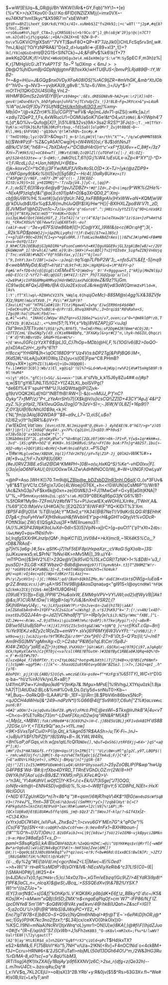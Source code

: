 $+wW!]E\Uq~&\_GR@ji/Bh'WKW(!iRr&+GY,Fqb}"hY\1~+[e}{%v"K>>\/sXTKov0(-3x//:Ko:6FID\{lNZIZXM}j(\=imx0VX~-eu74Kfd"hm13kyc*&X59R7'm"xbEWh#?g`tUF<=BhZ|LheeY_G$KrkdLYYK}x/4I<.xuNmb$}Z"fv2Hk9J;|+c'w8T('"j2p#,#q{8?S?Uo[,ZSnW!<rsG6uo#hV\JqzF_CTA=J;yCRR5U8}s(+b!9Cu:O^jJ_@h(o8jW'2F}p!@c|n7C7?um.a2{u8[vjz%jgxp&&:;<QA/<ZA2X+nE'0ZW-D~P-Os\`v%GKViOYgIXSsfi^"7VYT]$avF8O*QP+#7'7JzJlk0|}CHLFcSq5rv3n[,w#.?mJ;&)q}['?O/YzNPRA&}"D{e2_d>luqa9/=>-jE89+xI3^_![)+?i`k[/Y8]n@GsEn0YQ`@2G1S<SIN7Ck}~J4;&FdPv$%k6\k(T+7?awkKq2QfJK;if/>U`Q%C+W6oU{HIgu3e\4.m6IeX0m}p'S:\e^M:Sy`SpEC:F,m3h}z%|K,r]7MHgVcG:JtT$YvAP?TS'~Ta-^Q~1sOXmp<6mJ>>Db$@*O%jhlDumBjrGDpN@jgtmFB]!oxXk}wHTU@JS<|bmvP|LRjd89@-:lY,WB2-1=~&g=iH{u=J&GQg$nx0VDyXFoA08lOS[%rAC9IjZR=#mVhGK_&mb^XtJOb6^"hV0*+-g~NV3~~yvjbKA}9_g8v8:',%1z~6:/Wm.;}=/Uy*$=*?mO!TH]1QKrD2iU4SI}Rg,VnL2-*WHMFBGm(Sz2aV(ElY@|x`*z$94mg<';6Es.dKEGGN8vN~hA2+ym:\r2|X])nDt-gev4!|mDa>E6z{%_bhDfg0vqn}uhF&^njTCs%dp{Is_!}3!8LB~Fg=JRYcx>&^y=L4`uA%W"*a{JeGfF]Dy7YSUfN$CHiUkn1@yAl3O3.m]%xm*y-Mb|i0+"/@<kZZrr)#%3|u*|CGP?f^wFV&-Ap|mLJd*v71-piZSi}:w#k;[aJ,r!<zdly7ZQeP2_f,Fs,4xWRucU1=OGMUaSoK7\Ge!&t^O4,`wSTz0Nd|`.&>)!Wph4'7tL[d*,&O%lv=Qufo@|*X]?_*|I\5%8!&32vs}9A>3sa2:R2S?^3FJs)`3~;T._>H]TfkY-VyK!a:>UTOkJ$LRzf@6J0RzFtrbvp,~fd1SaO)]olp0Mr7_Zuj0t8BdE~D~-R\l,HH$;$hFVGN}-'gQ3Ou%'@!l#7xRQ%~Ioc#p.#('TmdIt00p;lyz)QV`3!>&O`mgs7]_m~$!]zLpW|V[!a>/th\^X^^=,"/q/wCqRHMNT6B5`kb[($Wr#Pz)F-%Z&CyA5A?Cwg|Hj>(W4W6]{sl,r'8J$)dt\NnJ?d*B!k/CV:5K;"h68>~L7bXDAnf+/^DCIBdH4r0}rt^c'=xF^f3jU6v=+C,8#f=/3z7Xni~7`)#9k5/G}=oC84=wT(_)MKvtd)NB;IcQ9lZl({uTOFeF(x[|-/_4S:OZj-qh}52A+b533te=-x'5~@#5;!,DW`k0!cLT,*6?i]_G:j%W4.!uEsULx-xZp<#^XY"(]-^D><1;F/RcdLj.0J;*Uon,hWjhlU<@Eb+([jk~koxvC_(>!^bC6:j(3FYw(MUFfJVRx#oSLO|D+:X~TJ>{yk{@zZDP9+</WFGpny9[&Kc%l)I(5}x[l|5g5Bt2~-Hc4(.\]0aRy8U`F#z>iT){^A5PgW!2/rNEF,:n87Y-ZM'oQ"c(\-_]I0CE@Z-XItD;xJ9}S+1G_y+6IDMQj*~'T/uZpjV4.}]yC-c,|qq}P-F.J;de`S[T;6[]t1&vy.6e@yB^]qvJ\ZDBZ`P+!#@"]Zd<,Z~Q>i|mqz`9^WK%{2Ha%-~N|xAfP}zIqfxf&("@a{3:ct01\}pM>D|&q3XrQD0,2":Xmj-cbfj9jU{6I%!HL%xet#}]u[sV(faUr:74Q_hxF8B8grAIv]H!xWW+aN+KQM[w\W@'kDUu(b\$USx%q$3J6{mJhUuQ@!$)Xj/Hw^H[}|-BXlHXLZpo8W:V7t._zD,[EJVM5xF!@hD2}vn1c~7`z[&>jbFe'q"nGvrc6^.^:jH8iruJyYtZ1T/q^9D+LnVa$K1b}Nj}F^NtXyJeCU:mU5^"Yn4UK=rOc@c?iui3pLWwG(Qot]6kGzXGf,2_JleT4J]!x'cr(4^8Jq!1w)e7Xaw2b"1z)$ie+}zF%4mt%$9i_*CRxCXOSu%^QE?4wwfz]u@EX8Tx6\-eu?(xAlF~mv6':`^3e+y67FS/dw86b#|l[]\=]Co@YX(_)9WI&(a<c{#Or:qHf";3l,-_R2k%PD$p`D6W}2j>j&pZRLLyqRs}!t}F:Ew@1[$7<w1JB5c}(++g7iEFr9Oc=D39{fC1=y>*egEv0RR.)!TsHLwi9eANdZrAes||)0Z%CJ#)pP#E<FB#M8x=va~9oYQ/lIz?3_Nh#Cf2b]@EBu@jGJpkD1Rk*uFsonCumH>%t=#X]QguX&GE9vjGL3zgA|Bm[w8/=r/2UYQkGWWzmP_1[!Drwh|A]!wMd.e}9;8>:SHX+|F=o\BDl}Tv2}YQ3s0x_SigfwZIN}Vn6Ujq['Tnc:eV63B)#%NZC<"F@"h5BsYax,y][$i*"6jlxu?\^9,InhY\3a>T/IBF|=iw2=-:pJeq2:9`q%qp7LPb*P2W'3;_+nfoSJ(%&Ef,-5[mq98<webMtNyDd;&\df`f=07$E1"dL9tT+R;3O<;HgX@F&>$=\M"REFY~p?Fq#&'mf+fD$<h{c@[@igE\CX`EMx4%`*D|WeO>y'_9!'F<9ggguw<t,I"kR}p|MmZNl$pJo6Q~E]Cc!Z-%Yf2?~40;q@1GT;$#Y4IJ:tZt*_Ph}TJG@2pap'a/lv[\<2w$9%#jc1VF8&6MmpAMRvp}Hdr0WO2iaxU%GCBU0e`Z&l9z?%jGm.{C91w(bL#FQx|J@#b/@A:0}Ja2Ex(coEJ&rk*e@W[vdl3oW[Qmwz`xPl1d=H,[As%[:Y';fT^Xl)wp\~RZ8H%CV237k_%Wqlq.0]hqU`_jOeMc)-88SM@s\4gg%X&38ZVfe*X(z;!`R$Mt(m&cVTXV0.]*_PVi\^#FJUP(9?C3xu\LK{*oU'"HTP&laD#11b:Tltz|Mqaw4[=1w%y'E)w{ER96n$4$d4W?|+EeCK<u9%J^JZcC%sBO;6~@/Pr!$S,8hvq3X6%9%;,3+Orqi$$"R6%Rahx<S,[Zgc@9:ha[\D%vH;Fbd/>=-q,#l^=s4%\_*1NkH[cJWVpw'8hZfqn+vS}3$6e2*win/v7,oven;ca"O=*@m8kl@P!zb,T6ZfXIb_B|B2xL&I:,<*%3`m{5?;?LYH,s^Vbj)8V<b4>6ZAP];jG'<uJq}{1d"9mn37ETIr`z06?i9S$!y2%;NY6f5,"h=CmErPHo;sP2Og#42R?8mm*4COjJ0;*<D7TICzmL'EbwSNg7y[d3_cCKieRN4BbPq,"3FX&Ky]&>yr#C}^n,\hyk~h6GIU,Qhqcz\|'#'d}*R\HBvrUDv_GR&M+YGa>Wc%r-+}E'Wnn`J)GFc{zYzX1'6$(pL]G_C}7hOp=MDb)@H(,F,%{1OG!v6{B2>0oQO-p}xD)AsCzH<_zjrPs^6?t?n*!8ccxj^YrHRP&]h<\qOC188D9^Y'Uz4V)s:bDP2Tg[&PiPjBQ6:)M=\,[Kd5]_#L^iliLeAj]uX#{OWq.)Zs]yu\<s(OE|Fpw^C8.PHmB?tXby\+XR*`|g2PhZI(3iA6+U}+iD=J8Q@@O]-fv.i]##5U!3CDl}:Wb/z)El_xg@iqJ'!U]%7+&Ld<W%>AjWUp|rw%F2{4%#T5xHgS89F:99l!HuM4*<s|yt'z0[n."gfC|c{=SG/.&i=wux~^]&N.8^&`fVb_k,k15J6y8Zu4##.o/j#p?q,w|$1)"gYl67JNLTI5/lGZ>Y[Z42LKL,bolSVPg(?^de6Ef%4'F'spuH^fM^U;)UdQWtta@IPI]Zjvk-g19zVOQK2KLd[!tG!"INBTfhB!:RW<|)-&(c=n*MUJ_P'f'nC?Oyky"7>fMP/z}"P<_zYeArrSH\i7[{X$k@V/u]icsCQ!\ZZ[D+43CY"ApJj`4&I^2zyZ.%|r;pYpl2_?Ek!0euQGaJ2og|O"h3zV=S)=;-.]6W,N'0L8Z|+16p9!)?Z;0Y3jU@[6cNhUI0$9a,*<k,H:{'N*L"fm}p3Alq[8QWDA9'"$_8~a9v_L7~'D,o\S{,u$o?li2/62;v}!t^1s[RR%&i)V+Y-('w1EkDnt,Vat'o`Hs_[6vn\n570.N(JmszqnR"@,@kvn-)_4yhE4E(N.0"hG7/>g>"z)O5N9!}|@rl)li*]X0&Q^dey84!.y<7F%:Cq2LUn\J3<$D3:M*h9v$?uTJ8v5b]Q'xxbD1v3xD#"*{".?S3K&b0ms$IF^2L.gtnGKyB%x^v^%b>NtqC[2QLz8f|KHr>0k~)P1+P,Y{w$=1qr#kH#=s..3vd"-|XS;qPB%+hOZ'O_#VK8<.hS(DK8RvG;SPa/<FY[0o_boA:P7n}g*A02S7.1bu{>-X@2~oNy\=}QGY|BSi>BcHV{+3u#\9nioEFq53.=`P%Dq?+1)#`W!MLglveCme/XBDVK,Vq(1}f7dr2H7${/pY=Tq\Z1P-Jj_Q0lH2>`WIK%#>+{#|*9+uJ,?rF=7xXP8]U|6K!{#eJ0RVZ3IBE.e5\d2@DA^KM#PH~]08l=o(u,HxKQ^S}%Ke^-vHD0Ixv|F[.{/3o|e|aO6NFkAU_[;0}\UO0xwTA*JZw\AdHMNOC0/Wj_#~W+U(NGF/OwLyaY%<@hP=Aso.]WH:K[}70.Tm9i@LZBIp@e_bDZsbD2InR3nhl.O6qX:O_{u*3FUv&'y8"&$T}jrVC1z.C5Fg)x7JGc{4LWoej}GT6X_+h<<!GWUN}sCsM6P"!}/Wr8?\Ac&ZkhG3p7vF$kx6k@0xn+ze|I0\W&]\3+FJ]1MwCeF=G<yB]aGlt(KNA|?U"%_~P5m`nKxyc669uZoL:gS5^s!a6.M`}I39^0BEKq95p$G3f$k'G6%1BT-%SfOR#?My9n-7ZFmUVz#bfWT%r=P!JvcwlEX;eWOH\LX/r#e_/TWnY,A&.{%69"]C0:IM(eVv:UH#GA|1c:]E2QZG3"8}WF#(F"lfQ<KlDiT%3'X*m\.($P5F4@\jO))A`%T@/a]AI;Y"M3x0,s^YA34(@B7NeT!/V9dKrSLQG:R!$EHhKD7g&<;fnuFyHVwFXfH9xkusH&fWvblirEY'pg<H&gGH1'oQtyjVt%vODcR-F*OftN3la{:ZW}:E(QSgA2usj3F*!MEIlnuenu3T:(A/*}%JKSP43WpK9oLIuXd*~0dl<S3}5]VpiN=xj]rC>[g~puCt1\"{'p1^xXt+2`dDs:(&wLRW`y0+pu+fN)s\fvlr-b{;lr*qfgSXXr9KJnzIp(QM-,!hIpKCT(D_\tV084+>kX(mc9_~1RX4K5%Co,_?rDB&7RAoE-g7|H%]a6g-}#,5s+.qSl!K~j7]1sF5tEIF8p\HxpaXzr_;cV#oG:5gX}oIb=]3S:(uJKxuw*wx5;eL$PrN/`?bNv/4K>nMv5Mi|]_39.u)Y4-`mTfPOm)]$3HV2%E!>*23Qe@V|]k95vID%)5LxCGR[!TzNK>*1<%$D8I='u3_lpus5D}+3\LG8:<K8'WbzeO-Bdb8@eve*q`z97)TlhymvNtA+.t3}T^Z00MZ^W!r-m}'*oG89$t4l#1PaNB&;3}~E,t>66TnWGUpCGVm2V5=(hU4uk?gH/=upk:vQj4ec=p5{)Wp<tzBKzr71L4az}+=-O%!y\ZycHV1nj-)jC;!R06&?;qd/{BaV>$QkbIZMo,Nv'daEC3K<d1kt$`OW[g=IuEa&+gr2Z.8n`8QLVcs)}dP\q`A>!95ThV9Bl@&kosDq*na`Qa`g<"gI91S<l@oycn`dRWl"hFQK&ZckmkzZCEj{V2b$-A`e|_$H1U8Q6H4|{09\dEYS\1fp=Ei@,)PPl6"ZHu&aIxW,.EMMrpVPV+VY!JWI;od2}dfWyVB|]Ak1@&s;)F)C\R/_M:tDw|'i:WjgB>(aj/YJ\i&]&nXnEVSR2[;(?5K(hI6HwyU4y`;,*e;}LXfpz$kWV?P\r*DnJve<$n~2aE{h1T0}\aAA?Lm]Z&6oEbAn9>R+1YQFF*eJC2s&1Lm^=iWshg}_@.v!$J3%K9J"k='7:{!;v>AN/lx4D?-UxatED`J5Q2J44n-g=Jd*2[VCNha8f?f"\I>=lRp1y]`m7L$i3;NZSy!Wmc"fXBE,]^L-VZ;2#e+<~R(Wo.=Z.9jdThkxi\giu3X#R?m%c!Qv0P};h?7ke|Rygi?\<}{~aBx`#-D8!xe5EU/uBj5bP`+r!K]}XlJYVS{I5c5n5tg&E)W&^+t@N^Q_}c*nt`f/KsT.cGp~8n!j%iYe91EKJ:e8Zy2c1R[eZb+emWY+.sVx]6!P6MYj6W3VvYFt:`'"v}V9BJ|2:?wX9o=wjj;]xLb2iyr6v?9f`1K#c2j`&!zfM*^ZXe`*jH){-2?>8\'\0t,5~Q'Pz/j\I;^J~/n6?Am9HSG]MN"rgMmXg:<D\;>C2sbz"P*&W[a?qL8\Cm\'/5pBJ-Kl4#:Z#D{y"jaRE_:eZ[`*}hjEMe@.V%XXU2r'}&h\W&X\.G$CRa\=q)97R}Ci97,aJqAqO/OCk/hpKyXlAx%%)Cz{RT0jc<va?csl(RRE?BTGutH-)#3D8fByC1RBEa8#JQRq+6Q%!O><_F'#>tbT#%797-G]vzx@Aq4_f]Vb0PTXr.Y;c+IYpLO6&I*hotg>MLbXth|)Tj7|94B+>/Q?BS{zP6Nmf>(|]cSpWH-=qgP5#c-(][k^<-.hhasUGIu8tRbto<yOEdm"BZSeJ.|:>7>,[261+qeI_.h"[y?E-AOoPQV:_pjjX!@L{ABD/S}U{q%.wmcz&E(Xa~ps8e=f^*KzF`g:s_%6*51TY)_WC*<t^D)Gq-ba~^hl/z%irA}Vk/yxLR+a*B!;?U41!mUP2w=YJmBpo|kd6^V]tnKp7&.1Mgu>MPs*E|%!RVhgJ,X1Ysju0zk|1.BjahA7|T|}AtUDa2:BLc&%m#%Ov8,Ds.0z\y5d+snNuT0>Kb~-^#|,Buq~-0oRkQ@\-{LAA#U^B-_1EF~]j)\Rrr:]8.$PbVi6n86bvxSNcP;<_qJOCH4dWHsi]&^249~ndPzN*l}%_G66@4l[f'Sv9W(i?,C6uh|"Z%#}a`LV4#xLpun6;B?>6#2'aOOm!I+iejqQvXulNxFZ8.gMyV}zFMcO`.PH[;@esWl_~$Tkx@irJhkB"A|4u\<vT_~Ch<o~9%E?oRb\{73]_m^-LDwtF[Xo;nD2w[rq"lRN&R^M{A$_?=*l,Mp]z_<MBW`[;fok(sM8e8#*6(3C693%2<)H~C.j}BbE5U1BL}jKF1vdxkBI`H'dS8B,}2DSe,U>Y,<T(*[Xz9Q/"ao,t+>t1!L.*nw]<9K>SVxsTpFCui0>P{{p,Qt(_k%kgn05?R$AASh>/u;TK-Fi~.)nJ~<}uBjIuY1i$Ft7bPZfI/^}B]SWq+B~.9LYWLW4Rs,<8H%aP,aFGqs,vi:h.w[ps!qtL!!cQI1`QNDe{],%QuT=QxShG)ztRFOXjj=K4>'}qS^<a@P^];R)-i#H"/Os3*HA7A6&fS.rfY]@H+Uqs(F|S+IPN{l^|'"U|z\0W<sMl^g]g2C,y9T,LBQP$(|~_rmh;wkO]Ujf</\2@M{t-Xq~nzs%4CTmfEp@c|${ZTm4u$;F/}C*A";{=E"adDVrLYkbjet<),sPM2cj-BHyq/|n]*jgSN-{8?jQj!^]Zl\IvI5J#RM5FUDeWn0(LwQ4;&h59*DhysoadlJ+`25yZoOBLIP{P&wp"hwUgG4FPB$`Wd-'B#:lj:rfXbo4DYRD_TTRnEVGhDi,OZ:rr{2W/8=H?0WYA{hF[Aol`u{d<B9J$Z:YKM5;nPj}i.KFeL#Q>V->^n3Al_'Y\4aKdhV(.wOfC|]Y-K5<J:c+Ek/U7!3iSge["JT[OQG,(oNlfe<kth@\~ENN4SD}v@Bid)%,%;ia~t~WBfT@vY;5`lCD8Pd_N]Et=:HxX:WcIGOU\{+N[D`6TZgUnKQ)r*n)7r<8b*q`")#=qsm!}6#jR7nqV\4K$^1@G(w`n0sDScWfSqBV3<!7Y4`vJ^L_Ymt~*38'Dl;`n6)%b3ovG[(SmPMY/*yC>]?zqb8lHyt'b{>C?F4Pkgduh5=lknIXd|RE9%n9*lwx:Rh#lumm%+l2c\V8]%!iAP\;M~{QCxlU@8a0}EtBi8UA#u5ffq!@X&_jm@-$Qz3'Z\^5WovJf~klp/?~&If43`x|z-+C\34.Kh>{xYrx}dD{7#14H_IxI\PuA.\,Zhx$o2^;1>cvvu6GY'MEn7G":k"qPOe"!%{Cs(F6"fip}SN<<`0:coQ@R7=5DvCcOf+m<-9:9`ev4nFx1~BXH#boun-|{!#""%O^h~I}7JT}D`0%)I.B1VDFaibJ+>L|9{[k0iw!j7sU/2)eIEM8~vjkBpyci2BMkn;9~m:PBn`r3#8aEp5T<s_D-<R>-pamI<S8sqKgSi),kA:BlsO`BhF6DZLR:%IeQGrHZHC;=@i\^U$YHX#qs$v(@Rrfl{~wWDFBw*arOg6u01\wVidZ]N4vBgCFS%K(+-hHF5Ue}Zee|6MC]?@X:)\~Qqe9L$E3J8Dc8bhK8q3^v7*qz)ovL~e!9;f<bw#6Rd:O1xxBCS!BwlN]P;_>JZfJ_|R8zSARNlfiH;%(ROlt)@/Ka9[^){E-,`;6y%2g"#Ei[\bVd/.m[<gcr(NwZ<L1||Mwc~IEi%0*ed?\~>h\+W{"il`'Y9+B`R%sMDtP'rB(sOlY&IV&-NEcsN\yXeRib&^c3?L!S{C0~*{E|[\SMAH0P#j/],(#l25+4*(n4JDAcv7x)0,f`gG7M49rc`5;lc/.14xOz7*b=,xGTm!eEbzq!)Gc9\Z/>4EYdR3i9p8!^f1PF&[laCL,n=_nlcqX)$@eSI;JBcq_:+SSSQEdXv(9\&7B2!UYSX.?W)^n^({oZ7Jo+">(EY[3:arfN$C+s[G&f|"kOhKp%.V`KQK8Kr,p9b[dK*E6f,\z_BBky^0`d\c~/K5&KOs|IK*{~kMwm"xQBj\5t5D;ZMX^n$<ngaEqPIqOf>cm`W7"-lFP86/N,f`IZ.{pcDNYeB`5m'(W^-$oQ8W}@VAt.ywEkvn/4@:hk8(UQah+Z&scF<IG)?-5;a2cOU'U>]@\@R"WIbS}8JWxjPC+YE2_*?Enc7!gTW7B<E]bBC0~S+QSv)|NyQIm6hNbqI>#fr@T'E~`=6ePA\D[hOR.j@*wc;1|Gy}P[HK7kc3no2!fzx?;^$L3*4[cx/ceXVO{0hkOlx]}0-%KSC.l!9NI=mNaA}NcRV(]tjxWrq^oL}ymr1>ON[U[*w}8KA(;}@#fi\F*_[(hjdZJuo<0#(f<"\{R~E/xp\hS"S7.{I(xWb_=J,1sFh`ZeK8B3_^O-oK8vl<mMJxX=;f%u*&!lwWV?UalrtE8F|\T2y\gaut(T"(A2'9|ay'HtL8[R$d_o]n%ZGXY"GyBf*rXJ"ciU[d+pPc`T$Hd)kxTX?eS2>&tIM&;E.F[75BbVI^Ko"5,7NH"v/U/a~2!KN(<Rv]+F4nOC!Nid`o<4ckBM+f3J+Ccru>HRN#6<&'2JSClFuTafl>nbjML{_50d13DGh64O!J^m_,/2W&*3HG3Ru%rD/MA-8,x0?sc[\+a"v.8qU%bM3,(RTi1isg]AIfK\!)lxZXAl|y1Ba*_jAy'p9f6XXNV]z6C\;>2se_r{dfg<z(Qe32h)--L.m7nvU4Ct:_\~.bzo:q#u;Dq^#[,x:lVV$q_7KL2CEjU>~o8)sX]3^2B.YRb'+y:R&0jv($5$^Rs>63G3Xv.fl~^We##)s<f>0B;Ilz(+Le1yT;anI!